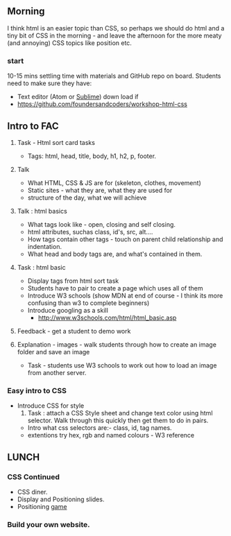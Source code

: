     
## Morning 

I think html is an easier topic than CSS, so perhaps we should do html and a tiny bit of CSS in the morning - and leave the afternoon for the more meaty (and annoying) CSS topics like position etc.


### start

10-15 mins settling time with materials and GitHub repo on board.
Students need to make sure they have:
- Text editor (Atom or [Sublime](https://www.sublimetext.com/3)) down load if 
- https://github.com/foundersandcoders/workshop-html-css


## Intro to FAC
1. Task - Html sort card tasks
    * Tags: html, head, title, body, h1, h2, p, footer.
2. Talk 
    -    What HTML, CSS & JS are for (skeleton, clothes, movement)
    -    Static sites - what they are, what they are used for
    -    structure of the day, what we will achieve
    
3. Talk : html basics
    * What tags look like - open, closing and self closing.
    * html attributes, suchas class, id's, src, alt....
    * How tags contain other tags - touch on parent child relationship and indentation. 
    * What head and body tags are, and what's contained in them. 

4. Task : html basic
    * Display tags from html sort task
    * Students have to pair to create a page which uses all of them
    * Introduce W3 schools (show MDN at end of course - I think its more confusing than w3 to complete beginners)
    * Introduce googling as a skill
        * http://www.w3schools.com/html/html_basic.asp

5. Feedback - get a student to demo work
6. Explanation - images - walk students through how to create an image folder and save an image
    * Task - students use W3 schools to work out how to load an image from another server.

### Easy intro to  CSS
* Introduce CSS for style
    1. Task : attach a CSS Style sheet and change text color using html selector. Walk through this quickly then get them to do in pairs.
    - Intro what css selectors are:- class, id, tag names.
    - extentions try hex, rgb and named colours - W3 reference 

## LUNCH

### CSS Continued
   - CSS diner.
   - Display and Positioning slides. 
   - Positioning [game](http://codepen.io/tormod17/pen/WRpBpR?editors=1100)

### Build your own website. 
